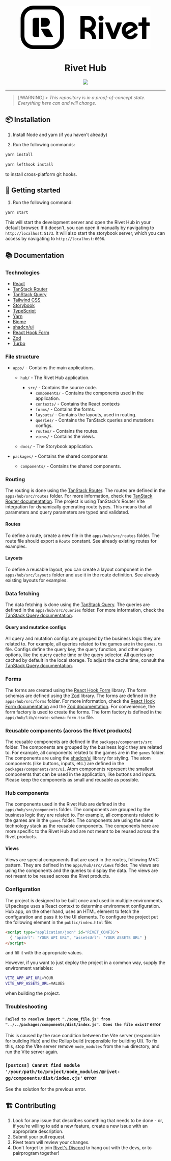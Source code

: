<p align="center">
    <picture>
        <source media="(prefers-color-scheme: dark)" srcset="./apps/docs/public/icon-text-white.svg">
        <img src="./apps/docs/public/icon-text-black.svg">
    </picture>
</p>
<h1 align="center">Rivet Hub</h1>
<p align="center">
    <a href="https://rivet.gg/discord"><img src="https://img.shields.io/discord/822914074136018994"></a>
</p>

---

> [!WARNING] > _This repository is in a proof-of-concept state. Everything here can and will change._

## 📦 Installation

1. Install Node and yarn (if you haven't already)

2. Run the following commands:

```bash
yarn install
```

```bash
yarn lefthook install
```
to install cross-platform git hooks.

## 🚀 Getting started

1. Run the following command:

```bash
yarn start
```

This will start the development server and open the Rivet Hub in your default browser. If it doesn't, you can open it manually by navigating to `http://localhost:5173`. It will also start the storybook server, which you can access by navigating to `http://localhost:6006`.

## 📚 Documentation

### Technologies

- [React](https://reactjs.org/)
- [TanStack Router](https://tanstack.com/router)
- [TanStack Query](https://tanstack.com/query)
- [Tailwind CSS](https://tailwindcss.com/)
- [Storybook](https://storybook.js.org/)
- [TypeScript](https://www.typescriptlang.org/)
- [Yarn](https://yarnpkg.com/)
- [Biome](https://biomejs.dev/)
- [shadcn/ui](https://ui.shadcn.com/)
- [React Hook Form](https://react-hook-form.com/)
- [Zod](https://zod.dev/)
- [Turbo](https://turbo.build/)

### File structure

- `apps/` - Contains the main applications.

  - `hub/` - The Rivet Hub application.

    - `src/` - Contains the source code.
      - `components/` - Contains the components used in the application.
      - `contexts/` - Contains the React contexts
      - `forms/` - Contains the forms.
      - `layouts/` - Contains the layouts, used in routing.
      - `queries/` - Contains the TanStack queries and mutations configs.
      - `routes/` - Contains the routes.
      - `views/` - Contains the views.

  - `docs/` - The Storybook application.

- `packages/` - Contains the shared components
  - `components/` - Contains the shared components.

### Routing

The routing is done using the [TanStack Router](https://tanstack.com/router). The routes are defined in the `apps/hub/src/routes` folder. For more information, check the [TanStack Router documentation](https://tanstack.com/router). The project is using TanStack's Router Vite integration for dynamically generating route types. This means that all parameters and query parameters are typed and validated.

#### Routes

To define a route, create a new file in the `apps/hub/src/routes` folder. The route file should export a `Route` constant. See already existing routes for examples.

#### Layouts

To define a reusable layout, you can create a layout component in the `apps/hub/src/layouts` folder and use it in the route definition. See already existing layouts for examples.

### Data fetching

The data fetching is done using the [TanStack Query](https://tanstack.com/query). The queries are defined in the `apps/hub/src/queries` folder. For more information, check the [TanStack Query documentation](https://tanstack.com/query).

#### Query and mutation configs

All query and mutation configs are grouped by the business logic they are related to. For example, all queries related to the games are in the `games.ts` file. Configs define the query key, the query function, and other query options, like the query cache time or the query selector. All queries are cached by default in the local storage. To adjust the cache time, consult the [TanStack Query documentation](https://tanstack.com/query).

### Forms

The forms are created using the [React Hook Form](https://react-hook-form.com/) library. The form schemas are defined using the [Zod](https://zod.dev/) library. The forms are defined in the `apps/hub/src/forms` folder. For more information, check the [React Hook Form documentation](https://react-hook-form.com/) and the [Zod documentation](https://zod.dev/). For convenience, the form factory is used to create the forms. The form factory is defined in the `apps/hub/lib/create-schema-form.tsx` file.

### Reusable components (across the Rivet products)

The reusable components are defined in the `packages/components/src` folder. The components are grouped by the business logic they are related to. For example, all components related to the games are in the `games` folder. The components are using the [shadcn/ui](https://ui.shadcn.com/) library for styling. The atom components (like buttons, inputs, etc.) are defined in the `packages/components/src/ui`. Atom components represent the smallest components that can be used in the application, like buttons and inputs. Please keep the components as small and reusable as possible.

### Hub components

The components used in the Rivet Hub are defined in the `apps/hub/src/components` folder. The components are grouped by the business logic they are related to. For example, all components related to the games are in the `games` folder. The components are using the same technology stack as the reusable components. The components here are more specific to the Rivet Hub and are not meant to be reused across the Rivet products.

#### Views

Views are special components that are used in the routes, following MVC pattern. They are defined in the `apps/hub/src/views` folder. The views are using the components and the queries to display the data. The views are not meant to be reused across the Rivet products.

### Configuration

The project is designed to be built once and used in multiple environments. UI package uses a React context to determine environment configuration. Hub app, on the other hand, uses an HTML element to fetch the configuration and pass it to the UI elements. To configure the project put the following element in the `public/index.html` file:

```html
<script type="application/json" id="RIVET_CONFIG">
  { "apiUrl": "YOUR API URL", "assetsUrl": "YOUR ASSETS URL" }
</script>
```

and fill it with the appropriate values.

However, if you want to just deploy the project in a common way, supply the environment variables:

```bash
VITE_APP_API_URL=YOUR
VITE_APP_ASSETS_URL=VALUES
```

when building the project.

### Troubleshooting

#### `Failed to resolve import "./some_file.js" from "../../packages/components/dist/index.js". Does the file exist?` error

This is caused by the race condition between the Vite server (responsible for building Hub) and the Rollup build (responsible for building UI). To fix this, stop the Vite server remove `node_modules` from the `hub` directory, and run the Vite server again.

### `[postcss] Cannot find module '/your/path/to/project/node_modules/@rivet-gg/components/dist/index.cjs'` error

See the solution for the previous error.

## 🏗️ Contributing

1. Look for any issue that describes something that needs to be done - or, if
   you're willing to add a new feature, create a new issue with an appropriate
   description.
2. Submit your pull request.
3. Rivet team will review your changes.
4. Don't forget to join [Rivet's Discord](https://rivet.gg/discord) to hang out
   with the devs, or to pairprogram together!

